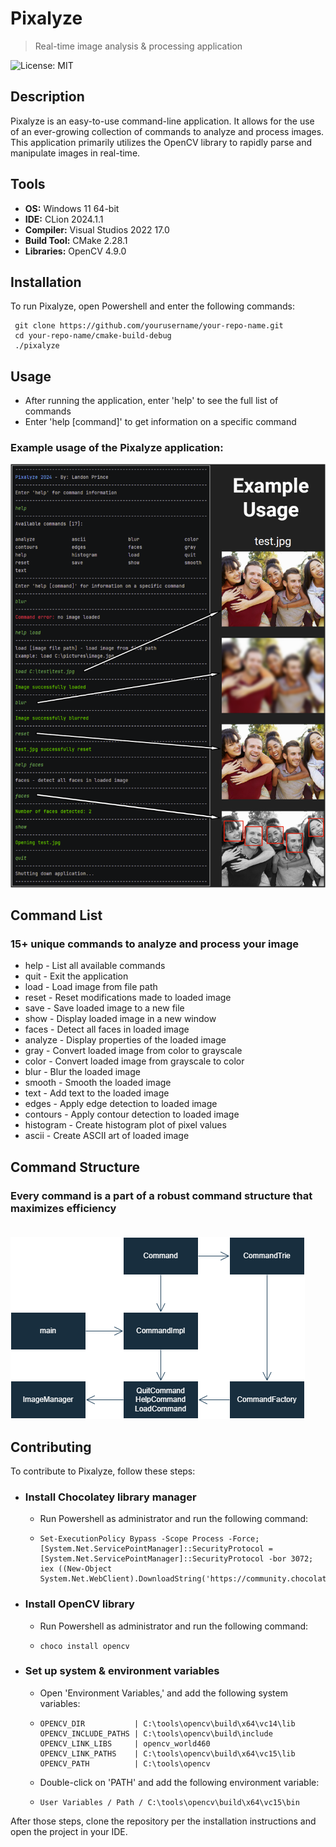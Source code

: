 # Pixalyze 
> Real-time image analysis & processing application

![License: MIT](https://img.shields.io/badge/License-MIT-blue.svg)

## Description
Pixalyze is an easy-to-use command-line application. It allows for the use of an ever-growing collection of commands to analyze and process images.
This application primarily utilizes the OpenCV library to rapidly parse and manipulate images in real-time. 

## Tools 
- __OS:__ Windows 11 64-bit
- __IDE:__ CLion 2024.1.1
- __Compiler:__ Visual Studios 2022 17.0
- __Build Tool:__ CMake 2.28.1
- __Libraries:__ OpenCV 4.9.0

## Installation
To run Pixalyze, open Powershell and enter the following commands:
 ```
  git clone https://github.com/yourusername/your-repo-name.git
  cd your-repo-name/cmake-build-debug
  ./pixalyze
 ```
## Usage
- After running the application, enter 'help' to see the full list of commands
- Enter 'help [command]' to get information on a specific command
### Example usage of the Pixalyze application:<br>
![Example Usage](example_usage.png)

## Command List
### 15+ unique commands to analyze and process your image
- help - List all available commands
- quit - Exit the application
- load - Load image from file path
- reset - Reset modifications made to loaded image
- save - Save loaded image to a new file
- show - Display loaded image in a new window
- faces - Detect all faces in loaded image
- analyze - Display properties of the loaded image
- gray - Convert loaded image from color to grayscale
- color - Convert loaded image from grayscale to color
- blur - Blur the loaded image
- smooth - Smooth the loaded image
- text - Add text to the loaded image
- edges - Apply edge detection to loaded image
- contours - Apply contour detection to loaded image
- histogram - Create histogram plot of pixel values
- ascii - Create ASCII art of loaded image
  
## Command Structure
### Every command is a part of a robust command structure that maximizes efficiency<br><br>
![Command Structure](command_structure.png)

## Contributing
To contribute to Pixalyze, follow these steps:
- ### Install Chocolatey library manager
  - Run Powershell as administrator and run the following command:
  - ```
    Set-ExecutionPolicy Bypass -Scope Process -Force; [System.Net.ServicePointManager]::SecurityProtocol = [System.Net.ServicePointManager]::SecurityProtocol -bor 3072; iex ((New-Object System.Net.WebClient).DownloadString('https://community.chocolatey.org/install.ps1'))
- ### Install OpenCV library
  - Run Powershell as administrator and run the following command:
  - ```
    choco install opencv   
- ### Set up system & environment variables
  - Open 'Environment Variables,' and add the following system variables:
  - ```
    OPENCV_DIR           | C:\tools\opencv\build\x64\vc14\lib
    OPENCV_INCLUDE_PATHS | C:\tools\opencv\build\include
    OPENCV_LINK_LIBS     | opencv_world460
    OPENCV_LINK_PATHS    | C:\tools\opencv\build\x64\vc15\lib
    OPENCV_PATH          | C:\tools\opencv
  - Double-click on 'PATH' and add the following environment variable: 
  - ```
    User Variables / Path / C:\tools\opencv\build\x64\vc15\bin
After those steps, clone the repository per the installation instructions and open the project in your IDE.

